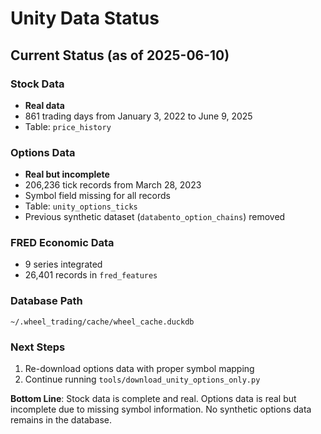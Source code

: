 # Unity Data Status

## Current Status (as of 2025-06-10)

### Stock Data
- **Real data**
- 861 trading days from January 3, 2022 to June 9, 2025
- Table: `price_history`

### Options Data
- **Real but incomplete**
- 206,236 tick records from March 28, 2023
- Symbol field missing for all records
- Table: `unity_options_ticks`
- Previous synthetic dataset (`databento_option_chains`) removed

### FRED Economic Data
- 9 series integrated
- 26,401 records in `fred_features`

### Database Path
`~/.wheel_trading/cache/wheel_cache.duckdb`

### Next Steps
1. Re-download options data with proper symbol mapping
2. Continue running `tools/download_unity_options_only.py`

**Bottom Line**: Stock data is complete and real. Options data is real but incomplete due to missing symbol information. No synthetic options data remains in the database.
